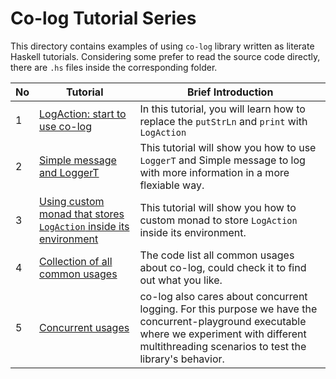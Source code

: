 # Co-log Tutorial Series

This directory contains examples of using `co-log` library written as literate Haskell tutorials. Considering some prefer to read the source code directly, there are `.hs` files inside the corresponding folder.

| No  | Tutorial                                                                                | Brief Introduction                                                                                                                                                                                    |
| --- | --------------------------------------------------------------------------------------- | ----------------------------------------------------------------------------------------------------------------------------------------------------------------------------------------------------- |
| 1   | [LogAction: start to use co-log](1-intro/Intro.md)                                      | In this tutorial, you will learn how to replace the `putStrLn` and `print` with `LogAction`                                                                                                           |
| 2   | [Simple message and LoggerT](2-loggert/README.md)                                       | This tutorial will show you how to use `LoggerT` and Simple message to log with more information in a more flexiable way.                                                                             |
| 3   | [Using custom monad that stores `LogAction` inside its environment](3-custom/Custom.md) | This tutorial will show you how to custom monad to store `LogAction` inside its environment.                                                                                                          |
| 4   | [Collection of all common usages](Main.hs)                                              | The code list all common usages about co-log, could check it to find out what you like.                                                                                                               |
| 5   | [Concurrent usages](Concurrent.hs)                                                      | co-log also cares about concurrent logging. For this purpose we have the concurrent-playground executable where we experiment with different multithreading scenarios to test the library's behavior. |
